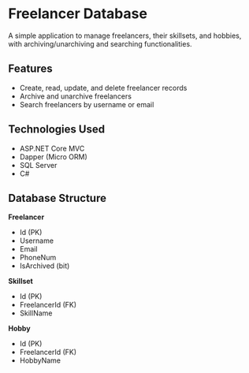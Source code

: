 # Freelancer Database
A simple application to manage freelancers, their skillsets, and hobbies, with archiving/unarchiving and searching functionalities.

## Features
- Create, read, update, and delete freelancer records
- Archive and unarchive freelancers
- Search freelancers by username or email

## Technologies Used
- ASP.NET Core MVC
- Dapper (Micro ORM)
- SQL Server
- C#

## Database Structure
**Freelancer**
- Id (PK)
- Username
- Email
- PhoneNum
- IsArchived (bit)

**Skillset**
- Id (PK)
- FreelancerId (FK)
- SkillName

**Hobby**
- Id (PK)
- FreelancerId (FK)
- HobbyName
